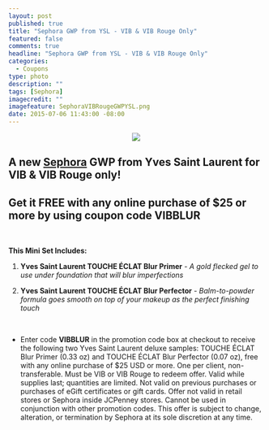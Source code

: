 ```yaml
---
layout: post
published: true
title: "Sephora GWP from YSL - VIB & VIB Rouge Only"
featured: false
comments: true
headline: "Sephora GWP from YSL - VIB & VIB Rouge Only"
categories: 
  - Coupons
type: photo
description: ""
tags: [Sephora]
imagecredit: ""
imagefeature: SephoraVIBRougeGWPYSL.png
date: 2015-07-06 11:43:00 -08:00
---
```


<center><img src="/images/SephoraVIBRougeGWPYSL.png"></center>

<p><H2>A new <a href="http://www.sephora.com" target="_blank">Sephora</a> GWP from Yves Saint Laurent for VIB & VIB Rouge only!</H2></p>

<p><H2>Get it FREE with any online purchase of $25 or more by using coupon code <b>VIBBLUR</b></H2></p>
<br>

**This Mini Set Includes:**

1. <b>Yves Saint Laurent TOUCHE ÉCLAT Blur Primer</b> - <i>A gold flecked gel to use under foundation that will blur imperfections</i>

2. <b>Yves Saint Laurent TOUCHE ÉCLAT Blur Perfector</b> - <i>Balm-to-powder formula goes smooth on top of your makeup as the perfect finishing touch</i>

<br>

* Enter code <b>VIBBLUR</b> in the promotion code box at checkout to receive the following two Yves Saint Laurent deluxe samples: TOUCHE ÉCLAT Blur Primer (0.33 oz) and TOUCHE ÉCLAT Blur Perfector (0.07 oz), free with any online purchase of $25 USD or more. One per client, non-transferable. Must be VIB or VIB Rouge to redeem offer. Valid while supplies last; quantities are limited. Not valid on previous purchases or purchases of eGift certificates or gift cards. Offer not valid in retail stores or Sephora inside JCPenney stores. Cannot be used in conjunction with other promotion codes. This offer is subject to change, alteration, or termination by Sephora at its sole discretion at any time.
